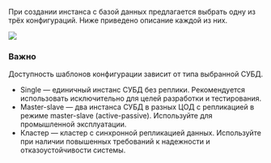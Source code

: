 При создании инстанса с базой данных предлагается выбрать одну из трёх конфигураций. Ниже приведено описание каждой из них.

![](./assets/1604049803558-1604049803558.png)

### Важно

Доступность шаблонов конфигурации зависит от типа выбранной СУБД.

*   Single — единичный инстанс СУБД без реплики. Рекомендуется использовать исключительно для целей разработки и тестирования.
*   Master-slave — два инстанса СУБД в разных ЦОД с репликацией в режиме master-slave (active-passive). Используйте для промышленной эксплуатации.
*   Кластер — кластер с синхронной репликацией данных. Используйте при наличии повышенных требований к надежности и отказоустойчивости системы.